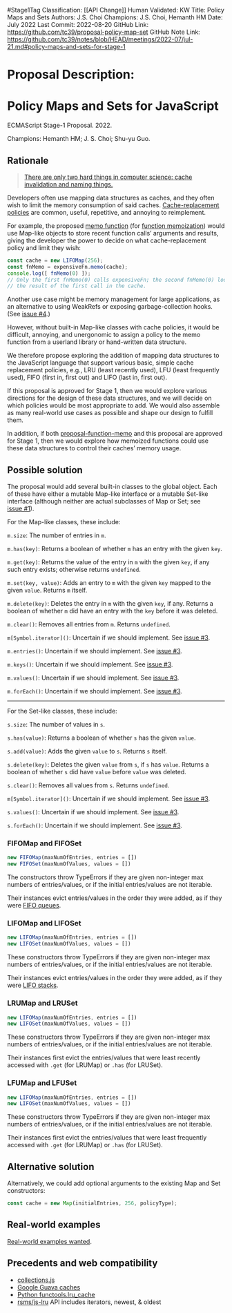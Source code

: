 #Stage1Tag
Classification: [[API Change]]
Human Validated: KW
Title: Policy Maps and Sets
Authors: J.S. Choi
Champions: J.S. Choi, Hemanth HM
Date: July 2022
Last Commit: 2022-08-20
GitHub Link: https://github.com/tc39/proposal-policy-map-set
GitHub Note Link: https://github.com/tc39/notes/blob/HEAD/meetings/2022-07/jul-21.md#policy-maps-and-sets-for-stage-1

# Proposal Description:
# Policy Maps and Sets for JavaScript
ECMAScript Stage-1 Proposal. 2022.

<!-- These are alphabetical. -->
Champions: Hemanth HM; J. S. Choi; Shu-yu Guo.

## Rationale
> [There are only two hard things in computer science: cache invalidation and naming things.][two hard things]

[two hard things]: https://www.martinfowler.com/bliki/TwoHardThings.html

Developers often use mapping data structures as caches, and they often wish to
limit the memory consumption of said caches. [Cache-replacement
policies][] are common, useful, repetitive, and annoying to
reimplement.

For example, the proposed [memo function][proposal-function-memo]
(for [function memoization][])
would use Map-like objects to store recent function calls’ arguments and
results, giving the developer the power to decide on what cache-replacement
policy and limit they wish:

```js
const cache = new LIFOMap(256);
const fnMemo = expensiveFn.memo(cache);
console.log([ fnMemo(0) ]);
// Only the first fnMemo(0) calls expensiveFn; the second fnMemo(0) looks up
// the result of the first call in the cache.
```

Another use case might be memory management for large applications, as an
alternative to using WeakRefs or exposing garbage-collection hooks. (See
[issue #4][].)

However, without built-in Map-like classes with cache policies, it would be
difficult, annoying, and unergonomic to assign a policy to the memo function
from a userland library or hand-written data structure.

[cache-replacement policies]: https://en.wikipedia.org/wiki/Cache_replacement_policies
[function memoization]: https://en.wikipedia.org/wiki/Memoization

We therefore propose exploring the addition of mapping data structures to the JavaScript
language that support various basic, simple cache replacement policies, e.g.,
LRU (least recently used), LFU (least frequently used), FIFO (first in, first
out) and LIFO (last in, first out).

If this proposal is approved for Stage 1, then we would explore various
directions for the design of these data structures, and we will decide on which
policies would be most appropriate to add. We would also assemble as many
real-world use cases as possible and shape our design to fulfill them.

In addition, if both [proposal-function-memo][] and this proposal are approved for
Stage 1, then we would explore how memoized functions could use these data
structures to control their caches’ memory usage.

[proposal-function-memo]: https://github.com/js-choi/proposal-function-memo

## Possible solution
The proposal would add several built-in classes to the global object. Each of
these have either a mutable Map-like interface or a mutable Set-like interface
(although neither are actual subclasses of Map or Set; see [issue #1][]).

For the Map-like classes, these include:

`m.size`: The number of entries in `m`.

`m.has(key)`: Returns a boolean of whether `m` has an entry with the given
`key`.

`m.get(key)`: Returns the value of the entry in `m` with the given `key`, if
any such entry exists; otherwise returns `undefined`.

`m.set(key, value)`: Adds an entry to `m` with the given `key` mapped to the
given `value`. Returns `m` itself.

`m.delete(key)`: Deletes the entry in `m` with the given `key`, if any. Returns
a boolean of whether `m` did have an entry with the `key` before it was
deleted.

`m.clear()`: Removes all entries from `m`. Returns `undefined`.

`m[Symbol.iterator]()`: Uncertain if we should implement. See [issue #3][].

`m.entries()`: Uncertain if we should implement. See [issue #3][].

`m.keys()`: Uncertain if we should implement. See [issue #3][].

`m.values()`: Uncertain if we should implement. See [issue #3][].

`m.forEach()`: Uncertain if we should implement. See [issue #3][].

***

For the Set-like classes, these include:

`s.size`: The number of values in `s`.

`s.has(value)`: Returns a boolean of whether `s` has the given `value`.

`s.add(value)`: Adds the given `value` to `s`. Returns `s` itself.

`s.delete(key)`: Deletes the given `value` from `s`, if `s` has `value`.
Returns a boolean of whether `s` did have `value` before `value` was deleted.

`s.clear()`: Removes all values from `s`. Returns `undefined`.

`m[Symbol.iterator]()`: Uncertain if we should implement. See [issue #3][].

`s.values()`: Uncertain if we should implement. See [issue #3][].

`s.forEach()`: Uncertain if we should implement. See [issue #3][].

### FIFOMap and FIFOSet

```js
new FIFOMap(maxNumOfEntries, entries = [])
new FIFOSet(maxNumOfValues, values = [])
```

The constructors throw TypeErrors if they are given non-integer max numbers of
entries/values, or if the initial entries/values are not iterable.

Their instances evict entries/values in the order they were added, as if they
were [FIFO queues][].

[FIFO queues]: https://en.wikipedia.org/wiki/FIFO_(computing_and_electronics)

### LIFOMap and LIFOSet

```js
new LIFOMap(maxNumOfEntries, entries = [])
new LIFOSet(maxNumOfValues, values = [])
```

These constructors throw TypeErrors if they are given non-integer max numbers
of entries/values, or if the initial entries/values are not iterable.

Their instances evict entries/values in the order they were added, as if they
were [LIFO stacks][].

[LIFO stacks]: https://en.wikipedia.org/wiki/Stack_(abstract_data_type)

### LRUMap and LRUSet

```js
new LIFOMap(maxNumOfEntries, entries = [])
new LIFOSet(maxNumOfValues, values = [])
```

These constructors throw TypeErrors if they are given non-integer max numbers
of entries/values, or if the initial entries/values are not iterable.

Their instances first evict the entries/values that were least recently
accessed with `.get` (for LRUMap) or `.has` (for LRUSet).

### LFUMap and LFUSet

```js
new LIFOMap(maxNumOfEntries, entries = [])
new LIFOSet(maxNumOfValues, values = [])
```

These constructors throw TypeErrors if they are given non-integer max numbers
of entries/values, or if the initial entries/values are not iterable.

Their instances first evict the entries/values that were least frequently
accessed with `.get` (for LRUMap) or `.has` (for LRUSet).

## Alternative solution
Alternatively, we could add optional arguments to the existing Map and Set
constructors:

```js
const cache = new Map(initialEntries, 256, policyType);
```

## Real-world examples
[Real-world examples wanted][issue #4].

## Precedents and web compatibility

* [collections.js][]
* [Google Guava caches][]
* [Python functools.lru_cache][]
* [rsms/js-lru][] API includes iterators, newest, & oldest

[collections.js]: https://www.collectionsjs.com/lru-map
[Python functools.lru_cache]: https://docs.python.org/3/library/functools.html#functools.lru_cache
[rsms/js-lru]: https://github.com/rsms/js-lru
[Google Guava caches]: https://github.com/google/guava/wiki/CachesExplained

[issue #1]: https://github.com/js-choi/proposal-policy-map-set/issues/1
[issue #3]: https://github.com/js-choi/proposal-policy-map-set/issues/3
[issue #4]: https://github.com/js-choi/proposal-policy-map-set/issues/4
